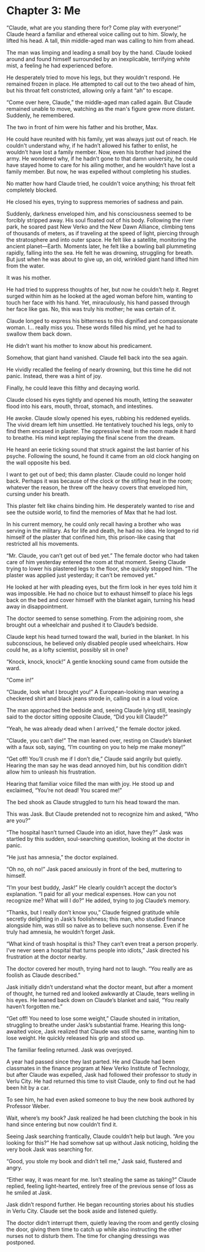 # Chapter 3: Me

“Claude, what are you standing there for? Come play with everyone!” Claude heard a familiar and ethereal voice calling out to him. Slowly, he lifted his head. A tall, thin middle-aged man was calling to him from ahead.

The man was limping and leading a small boy by the hand. Claude looked around and found himself surrounded by an inexplicable, terrifying white mist, a feeling he had experienced before.

He desperately tried to move his legs, but they wouldn't respond. He remained frozen in place. He attempted to call out to the two ahead of him, but his throat felt constricted, allowing only a faint “ah” to escape.

“Come over here, Claude,” the middle-aged man called again. But Claude remained unable to move, watching as the man's figure grew more distant. Suddenly, he remembered.

The two in front of him were his father and his brother, Max.

He could have reunited with his family, yet was always just out of reach. He couldn't understand why, if he hadn’t allowed his father to enlist, he wouldn’t have lost a family member. Now, even his brother had joined the army. He wondered why, if he hadn’t gone to that damn university, he could have stayed home to care for his ailing mother, and he wouldn’t have lost a family member. But now, he was expelled without completing his studies.

No matter how hard Claude tried, he couldn't voice anything; his throat felt completely blocked.

He closed his eyes, trying to suppress memories of sadness and pain.

Suddenly, darkness enveloped him, and his consciousness seemed to be forcibly stripped away. His soul floated out of his body. Following the river park, he soared past New Verko and the New Dawn Alliance, climbing tens of thousands of meters, as if traveling at the speed of light, piercing through the stratosphere and into outer space. He felt like a satellite, monitoring the ancient planet—Earth. Moments later, he felt like a bowling ball plummeting rapidly, falling into the sea. He felt he was drowning, struggling for breath. But just when he was about to give up, an old, wrinkled giant hand lifted him from the water.

It was his mother.

He had tried to suppress thoughts of her, but now he couldn't help it. Regret surged within him as he looked at the aged woman before him, wanting to touch her face with his hand. Yet, miraculously, his hand passed through her face like gas. No, this was truly his mother; he was certain of it.

Claude longed to express his bitterness to this dignified and compassionate woman. I... really miss you. These words filled his mind, yet he had to swallow them back down.

He didn’t want his mother to know about his predicament.

Somehow, that giant hand vanished. Claude fell back into the sea again.

He vividly recalled the feeling of nearly drowning, but this time he did not panic. Instead, there was a hint of joy.

Finally, he could leave this filthy and decaying world.

Claude closed his eyes tightly and opened his mouth, letting the seawater flood into his ears, mouth, throat, stomach, and intestines.

He awoke. Claude slowly opened his eyes, rubbing his reddened eyelids. The vivid dream left him unsettled. He tentatively touched his legs, only to find them encased in plaster. The oppressive heat in the room made it hard to breathe. His mind kept replaying the final scene from the dream.

He heard an eerie ticking sound that struck against the last barrier of his psyche. Following the sound, he found it came from an old clock hanging on the wall opposite his bed.

I want to get out of bed; this damn plaster. Claude could no longer hold back. Perhaps it was because of the clock or the stifling heat in the room; whatever the reason, he threw off the heavy covers that enveloped him, cursing under his breath.

This plaster felt like chains binding him. He desperately wanted to rise and see the outside world, to find the memories of Max that he had lost.

In his current memory, he could only recall having a brother who was serving in the military. As for life and death, he had no idea. He longed to rid himself of the plaster that confined him, this prison-like casing that restricted all his movements.

“Mr. Claude, you can’t get out of bed yet.” The female doctor who had taken care of him yesterday entered the room at that moment. Seeing Claude trying to lower his plastered legs to the floor, she quickly stopped him. “The plaster was applied just yesterday; it can’t be removed yet.”

He looked at her with pleading eyes, but the firm look in her eyes told him it was impossible. He had no choice but to exhaust himself to place his legs back on the bed and cover himself with the blanket again, turning his head away in disappointment.

The doctor seemed to sense something. From the adjoining room, she brought out a wheelchair and pushed it to Claude’s bedside.

Claude kept his head turned toward the wall, buried in the blanket. In his subconscious, he believed only disabled people used wheelchairs. How could he, as a lofty scientist, possibly sit in one?

“Knock, knock, knock!” A gentle knocking sound came from outside the ward.

“Come in!”

“Claude, look what I brought you!” A European-looking man wearing a checkered shirt and black jeans strode in, calling out in a loud voice.

The man approached the bedside and, seeing Claude lying still, teasingly said to the doctor sitting opposite Claude, “Did you kill Claude?”

“Yeah, he was already dead when I arrived,” the female doctor joked.

“Claude, you can’t die!” The man leaned over, resting on Claude’s blanket with a faux sob, saying, “I’m counting on you to help me make money!”

“Get off! You’ll crush me if I don’t die,” Claude said angrily but quietly. Hearing the man say he was dead annoyed him, but his condition didn’t allow him to unleash his frustration.

Hearing that familiar voice filled the man with joy. He stood up and exclaimed, “You’re not dead! You scared me!”

The bed shook as Claude struggled to turn his head toward the man.

This was Jask. But Claude pretended not to recognize him and asked, “Who are you?”

“The hospital hasn’t turned Claude into an idiot, have they?” Jask was startled by this sudden, soul-searching question, looking at the doctor in panic.

“He just has amnesia,” the doctor explained.

“Oh no, oh no!” Jask paced anxiously in front of the bed, muttering to himself.

“I’m your best buddy, Jask!” He clearly couldn’t accept the doctor’s explanation. “I paid for all your medical expenses. How can you not recognize me? What will I do?” He added, trying to jog Claude’s memory.

“Thanks, but I really don’t know you,” Claude feigned gratitude while secretly delighting in Jask’s foolishness; this man, who studied finance alongside him, was still so naive as to believe such nonsense. Even if he truly had amnesia, he wouldn’t forget Jask.

“What kind of trash hospital is this? They can’t even treat a person properly. I’ve never seen a hospital that turns people into idiots,” Jask directed his frustration at the doctor nearby.

The doctor covered her mouth, trying hard not to laugh. “You really are as foolish as Claude described.”

Jask initially didn’t understand what the doctor meant, but after a moment of thought, he turned red and looked awkwardly at Claude, tears welling in his eyes. He leaned back down on Claude’s blanket and said, “You really haven’t forgotten me.”

“Get off! You need to lose some weight,” Claude shouted in irritation, struggling to breathe under Jask’s substantial frame. Hearing this long-awaited voice, Jask realized that Claude was still the same, wanting him to lose weight. He quickly released his grip and stood up.

The familiar feeling returned. Jask was overjoyed.

A year had passed since they last parted. He and Claude had been classmates in the finance program at New Verko Institute of Technology, but after Claude was expelled, Jask had followed their professor to study in Verlu City. He had returned this time to visit Claude, only to find out he had been hit by a car.

To see him, he had even asked someone to buy the new book authored by Professor Weber.

Wait, where’s my book? Jask realized he had been clutching the book in his hand since entering but now couldn’t find it.

Seeing Jask searching frantically, Claude couldn’t help but laugh. “Are you looking for this?” He had somehow sat up without Jask noticing, holding the very book Jask was searching for.

“Good, you stole my book and didn’t tell me,” Jask said, flustered and angry.

“Either way, it was meant for me. Isn’t stealing the same as taking?” Claude replied, feeling light-hearted, entirely free of the previous sense of loss as he smiled at Jask.

Jask didn’t respond further. He began recounting stories about his studies in Verlu City. Claude set the book aside and listened quietly.

The doctor didn’t interrupt them, quietly leaving the room and gently closing the door, giving them time to catch up while also instructing the other nurses not to disturb them. The time for changing dressings was postponed.